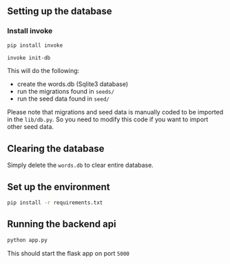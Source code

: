 ## Setting up the database

### Install invoke

```sh
pip install invoke
```

```sh
invoke init-db
```

This will do the following:
- create the words.db (Sqlite3 database)
- run the migrations found in `seeds/`
- run the seed data found in `seed/`

Please note that migrations and seed data is manually coded to be imported in the `lib/db.py`. So you need to modify this code if you want to import other seed data.

## Clearing the database

Simply delete the `words.db` to clear entire database.

## Set up the environment

```sh
pip install -r requirements.txt
```

## Running the backend api

```sh
python app.py 
```

This should start the flask app on port `5000`
